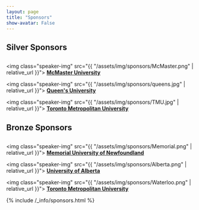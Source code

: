 ```yaml
---
layout: page
title: "Sponsors"
show-avatar: False
---
```

<div class="text-center">
<h2>Silver Sponsors<h2>
</div>

<img class="speaker-img" src="{{ "/assets/img/sponsors/McMaster.png" | relative_url }}">
[**McMaster University**](https://www.mcmaster.ca/)

<img class="speaker-img" src="{{ "/assets/img/sponsors/queens.jpg" | relative_url }}">
[**Queen's University**](https://www.queensu.ca/)

<img class="speaker-img" src="{{ "/assets/img/sponsors/TMU.jpg" | relative_url }}">
[**Toronto Metropolitan University**](https://www.torontomu.ca/)


<div class="text-center">
<h2>Bronze Sponsors<h2>
</div>

<img class="speaker-img" src="{{ "/assets/img/sponsors/Memorial.png" | relative_url }}">
[**Memorial University of Newfoundland**](https://www.mun.ca/)

<img class="speaker-img" src="{{ "/assets/img/sponsors/Alberta.png" | relative_url }}">
[**University of Alberta**](https://www.ualberta.ca/index.html)

<img class="speaker-img" src="{{ "/assets/img/sponsors/Waterloo.png" | relative_url }}">
[**Toronto Metropolitan University**](https://uwaterloo.ca/)



{% include /_info/sponsors.html %}

